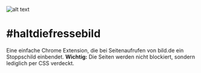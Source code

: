 ![alt text](https://i.imgur.com/Bst8LDM.png)


# #haltdiefressebild
Eine einfache Chrome Extension, die bei Seitenaufrufen von bild.de ein Stoppschild einbendet. **Wichtig:** Die Seiten werden nicht blockiert, sondern lediglich per CSS verdeckt.




